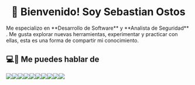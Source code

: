 <h1 align='center'>
  📡 Bienvenido!  Soy Sebastian Ostos
</h1>
Me especializo en **Desarrollo de Software** y **Analista de Seguridad** . Me gusta explorar nuevas herramientas, experimentar y practicar con ellas, esta es una forma de compartir mi conocimiento.

## 💻🔨 Me puedes hablar de
![](https://img.shields.io/badge/HTML-black?logo=html5)![](https://img.shields.io/badge/CSS-red?logo=css3)![](https://img.shields.io/badge/JavaScript-black?logo=javascript)![](https://img.shields.io/badge/Code-black?logo=c)![](https://img.shields.io/badge/Code-black?label=C%2B%2B)![](https://img.shields.io/badge/Code-black?label=Java&labelColor=green)![](https://img.shields.io/badge/Python-black?logo=python)![](https://img.shields.io/badge/PHP-black?logo=php)![](https://img.shields.io/badge/MySQL-black?logo=mysql)![](https://img.shields.io/badge/Bash-black?logo=gnubash)
